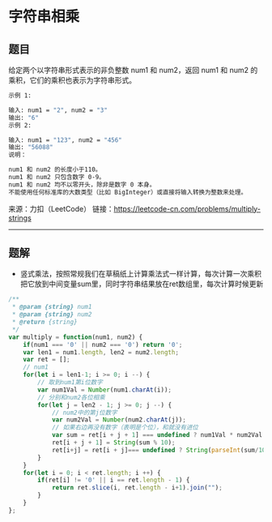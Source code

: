 # 字符串相乘

## 题目

给定两个以字符串形式表示的非负整数 num1 和 num2，返回 num1 和 num2 的乘积，它们的乘积也表示为字符串形式。

```bash
示例 1:

输入: num1 = "2", num2 = "3"
输出: "6"
示例 2:

输入: num1 = "123", num2 = "456"
输出: "56088"
说明：

num1 和 num2 的长度小于110。
num1 和 num2 只包含数字 0-9。
num1 和 num2 均不以零开头，除非是数字 0 本身。
不能使用任何标准库的大数类型（比如 BigInteger）或直接将输入转换为整数来处理。
```

来源：力扣（LeetCode）
链接：<https://leetcode-cn.com/problems/multiply-strings>

---

## 题解

- 竖式乘法，按照常规我们在草稿纸上计算乘法式一样计算，每次计算一次乘积把它放到中间变量sum里，同时字符串结果放在ret数组里，每次计算时候更新

```javascript
/**
 * @param {string} num1
 * @param {string} num2
 * @return {string}
 */
var multiply = function(num1, num2) {
    if(num1 === '0' || num2 === '0') return '0';
    var len1 = num1.length, len2 = num2.length;
    var ret = [];
    // num1
    for(let i = len1-1; i >= 0; i --) {
        // 取到num1第i位数字
        var num1Val = Number(num1.charAt(i));
        // 分别和num2各位相乘
        for(let j = len2 - 1; j >= 0; j --) {
            // num2中的第j位数字
            var num2Val = Number(num2.charAt(j));
            // 如果右边再没有数字（表明是个位），和就没有进位
            var sum = ret[i + j + 1] === undefined ? num1Val * num2Val : Number(ret[i + j + 1]) + num1Val * num2Val;
            ret[i + j + 1] = String(sum % 10);
            ret[i+j] = ret[i + j]=== undefined ? String(parseInt(sum/10)) : String(Number(ret[i+j])+parseInt(sum/10));
        }
    }
    for(let i = 0; i < ret.length; i ++) {
        if(ret[i] != '0' || i == ret.length - 1) {
            return ret.slice(i, ret.length - i+1).join("");
        }
    }
};
```
